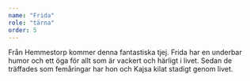 ```yaml
---
name: "Frida"
role: "tärna"
order: 5
---
```

Från Hemmestorp kommer denna fantastiska tjej. Frida har en underbar humor och ett öga för allt som är vackert och härligt i livet. Sedan de träffades som femåringar har hon och Kajsa kilat stadigt genom livet.
